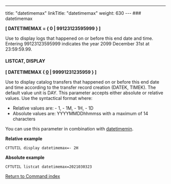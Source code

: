 ---
title: "datetimemax"
linkTitle: "datetimemax"
weight: 630
--- ### datetimemax

****[ DATETIMEMAX = { 0 &#124; 99123123595999 } ]****

Use to display logs that happened on or before this end date and time. Entering 99123123595999 indicates the year 2099 December 31st at 23:59:59.99.

#### LISTCAT, DISPLAY

****[ DATETIMEMAX { <u>0</u> &#124; 99991231235959 } ]****

Use to display catalog transfers that happened on or before this end date and time according to the transfer record creation (DATEK, TIMEK). The default value unit is DAY. This parameter accepts either absolute or relative values. Use the syntactical format where:

- Relative values are: - 1, - 1M, - 1H, - 1D
- Absolute values are: YYYYMMDDhhmmss with a maximum of 14 characters

You can use this parameter in combination with [datetimemin](../datetimemin).

****Relative example****

```
CFTUTIL display datetimemax=- 2H
```

****Absolute example****

```
CFTUTIL listcat datetimemax=2021030323
```

[Return to Command index](../../)
